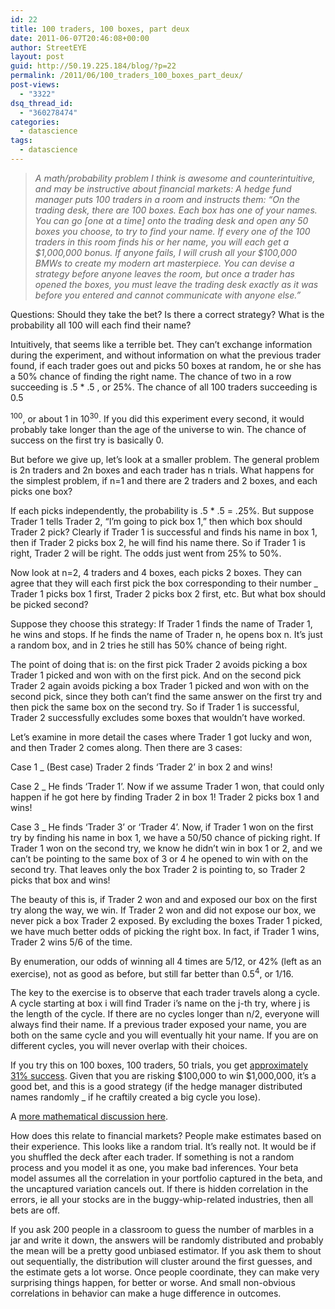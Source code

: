```yaml
---
id: 22
title: 100 traders, 100 boxes, part deux
date: 2011-06-07T20:46:08+00:00
author: StreetEYE
layout: post
guid: http://50.19.225.184/blog/?p=22
permalink: /2011/06/100_traders_100_boxes_part_deux/
post-views:
  - "3322"
dsq_thread_id:
  - "360278474"
categories:
  - datascience
tags:
  - datascience
---
```

> *A math/probability problem I think is awesome and counterintuitive, and may be instructive about financial markets: A hedge fund manager puts 100 traders in a room and instructs them: “On the trading desk, there are 100 boxes. Each box has one of your names. You can go [one at a time] onto the trading desk and open any 50 boxes you choose, to try to find your name. If every one of the 100 traders in this room finds his or her name, you will each get a $1,000,000 bonus. If anyone fails, I will crush all your $100,000 BMWs to create my modern art masterpiece. You can devise a strategy before anyone leaves the room, but once a trader has opened the boxes, you must leave the trading desk exactly as it was before you entered and cannot communicate with anyone else.”*
<!--more--> 
Questions: Should they take the bet? Is there a correct strategy? What is the probability all 100 will each find their name?

Intuitively, that seems like a terrible bet. They can’t exchange information during the experiment, and without information on what the previous trader found, if each trader goes out and picks 50 boxes at random, he or she has a 50% chance of finding the right name. The chance of two in a row succeeding is .5 * .5 , or 25%. The chance of all 100 traders succeeding is 0.5

<sup>100</sup>, or about 1 in 10<sup>30</sup>. If you did this experiment every second, it would probably take longer than the age of the universe to win. The chance of success on the first try is basically 0.

But before we give up, let’s look at a smaller problem. The general problem is 2n traders and 2n boxes and each trader has n trials. What happens for the simplest problem, if n=1 and there are 2 traders and 2 boxes, and each picks one box?

If each picks independently, the probability is .5 * .5 = .25%. But suppose Trader 1 tells Trader 2, “I’m going to pick box 1,” then which box should Trader 2 pick? Clearly if Trader 1 is successful and finds his name in box 1, then if Trader 2 picks box 2, he will find his name there. So if Trader 1 is right, Trader 2 will be right. The odds just went from 25% to 50%.

Now look at n=2, 4 traders and 4 boxes, each picks 2 boxes. They can agree that they will each first pick the box corresponding to their number _ Trader 1 picks box 1 first, Trader 2 picks box 2 first, etc. But what box should be picked second?

Suppose they choose this strategy: If Trader 1 finds the name of Trader 1, he wins and stops. If he finds the name of Trader n, he opens box n. It’s just a random box, and in 2 tries he still has 50% chance of being right.

The point of doing that is: on the first pick Trader 2 avoids picking a box Trader 1 picked and won with on the first pick. And on the second pick Trader 2 again avoids picking a box Trader 1 picked and won with on the second pick, since they both can’t find the same answer on the first try and then pick the same box on the second try. So if Trader 1 is successful, Trader 2 successfully excludes some boxes that wouldn’t have worked.

Let’s examine in more detail the cases where Trader 1 got lucky and won, and then Trader 2 comes along. Then there are 3 cases:

Case 1 _ (Best case) Trader 2 finds ‘Trader 2’ in box 2 and wins!

Case 2 _ He finds ‘Trader 1’. Now if we assume Trader 1 won, that could only happen if he got here by finding Trader 2 in box 1! Trader 2 picks box 1 and wins!

Case 3 _ He finds ‘Trader 3’ or ‘Trader 4’. Now, if Trader 1 won on the first try by finding his name in box 1, we have a 50/50 chance of picking right. If Trader 1 won on the second try, we know he didn’t win in box 1 or 2, and we can’t be pointing to the same box of 3 or 4 he opened to win with on the second try. That leaves only the box Trader 2 is pointing to, so Trader 2 picks that box and wins!

The beauty of this is, if Trader 2 won and and exposed our box on the first try along the way, we win. If Trader 2 won and did not expose our box, we never pick a box Trader 2 exposed. By excluding the boxes Trader 1 picked, we have much better odds of picking the right box. In fact, if Trader 1 wins, Trader 2 wins 5/6 of the time.

By enumeration, our odds of winning all 4 times are 5/12, or 42% (left as an exercise), not as good as before, but still far better than 0.5<sup>4</sup>, or 1/16.

The key to the exercise is to observe that each trader travels along a cycle. A cycle starting at box i will find Trader i’s name on the j-th try, where j is the length of the cycle. If there are no cycles longer than n/2, everyone will always find their name. If a previous trader exposed your name, you are both on the same cycle and you will eventually hit your name. If you are on different cycles, you will never overlap with their choices.

If you try this on 100 boxes, 100 traders, 50 trials, you get [approximately 31% success](http://www.statisticsblog.com/2010/07/100-prisoners-100-lines-of-code/). Given that you are risking $100,000 to win $1,000,000, it’s a good bet, and this is a good strategy (if the hedge manager distributed names randomly _ if he craftily created a big cycle you lose).

A [more mathematical discussion here](http://www.mast.queensu.ca/~peter/inprocess/prisoners.pdf).

How does this relate to financial markets? People make estimates based on their experience. This looks like a random trial. It’s really not. It would be if you shuffled the deck after each trader. If something is not a random process and you model it as one, you make bad inferences. Your beta model assumes all the correlation in your portfolio captured in the beta, and the uncaptured variation cancels out. If there is hidden correlation in the errors, ie all your stocks are in the buggy-whip-related industries, then all bets are off.

If you ask 200 people in a classroom to guess the number of marbles in a jar and write it down, the answers will be randomly distributed and probably the mean will be a pretty good unbiased estimator. If you ask them to shout out sequentially, the distribution will cluster around the first guesses, and the estimate gets a lot worse. Once people coordinate, they can make very surprising things happen, for better or worse. And small non-obvious correlations in behavior can make a huge difference in outcomes.
